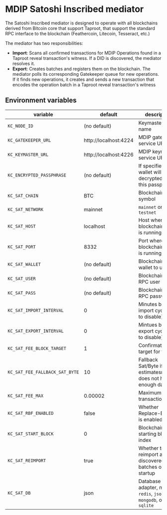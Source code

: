 # MDIP Satoshi Inscribed mediator

The Satoshi Inscribed mediator is designed to operate with all blockchains derived from Bitcoin core that support Taproot, that support the standard RPC interface to the blockchain (Feathercoin, Litecoin, Tesseract, etc.)

The mediator has two responsibilities:
- **Import**: Scans all confirmed transactions for MDIP Operations found in a Taproot reveal transaction's witness. If a DID is discovered, the mediator resolves it.
- **Export**: Creates batches and registers them on the blockchain. The mediator polls its corresponding Gatekeeper queue for new operations. If it finds new operations, it creates and sends a new transaction that encodes the operation batch in a Taproot reveal transaction's witness

## Environment variables

| variable                  | default               | description                                                       |
|---------------------------|-----------------------|-------------------------------------------------------------------|
| `KC_NODE_ID       `       | (no default)          | Keymaster agent name                                              |
| `KC_GATEKEEPER_URL`       | http://localhost:4224 | MDIP gatekeeper service URL                                       |
| `KC_KEYMASTER_URL`        | http://localhost:4226 | MDIP keymaster service URL                                        |
| `KC_ENCRYPTED_PASSPHRASE` | (no default)          | If specified, the wallet will be decrypted with this passphrase   |
| `KC_SAT_CHAIN`            | BTC                   | Blockchain ticker symbol                                          |
| `KC_SAT_NETWORK`          | mainnet               | `mainnet` or `testnet`                                            |
| `KC_SAT_HOST`             | localhost             | Host where blockchain node is running                             |
| `KC_SAT_PORT`             | 8332                  | Port where blockchain node is running                             |
| `KC_SAT_WALLET`           | (no default)          | Blockchain node wallet to use                                     |
| `KC_SAT_USER`             | (no default)          | Blockchain node RPC user                                          |
| `KC_SAT_PASS`             | (no default)          | Blockchain node RPC password                                      |
| `KC_SAT_IMPORT_INTERVAL`  | 0                     | Minutes between import cycles (0 to disable)                      |
| `KC_SAT_EXPORT_INTERVAL`  | 0                     | Mintues between export cycles (0 to disable)                      |
| `KC_SAT_FEE_BLOCK_TARGET` | 1                     | Confirmation target for the fee                                   |
| `KC_SAT_FEE_FALLBACK_SAT_BYTE` | 10               | Fallback Sat/Byte if estimatesmartfee does not have enough data   |
| `KC_SAT_FEE_MAX`          | 0.00002               | Maximum transaction fee                                           |
| `KC_SAT_RBF_ENABLED`      | false                 | Whether Replace-By-Fee is enabled                                 |
| `KC_SAT_START_BLOCK`      | 0                     | Blockchain scan starting block index                              |
| `KC_SAT_REIMPORT`         | true                  | Whether to reimport all discovered batches on startup             |
| `KC_SAT_DB`               | json                  | Database adapter, must be `redis`, `json`, `mongodb`, or `sqlite` |
